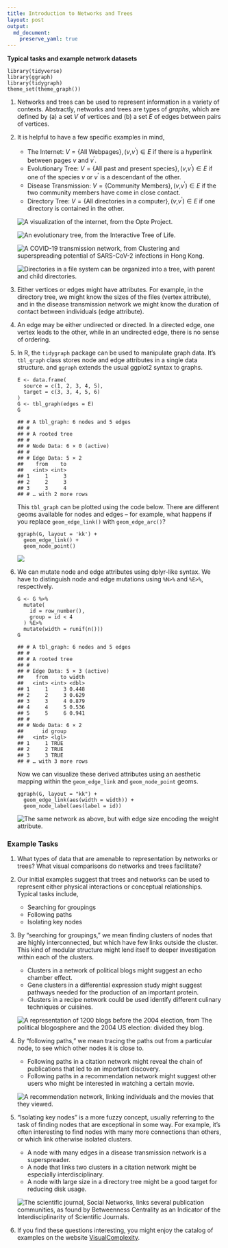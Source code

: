 ```yaml
---
title: Introduction to Networks and Trees
layout: post
output: 
  md_document:
    preserve_yaml: true
---
```


**Typical tasks and example network datasets**

    library(tidyverse)
    library(ggraph)
    library(tidygraph)
    theme_set(theme_graph())

1.  Networks and trees can be used to represent information in a variety
    of contexts. Abstractly, networks and trees are types of *graphs*,
    which are defined by (a) a set *V* of vertices and (b) a set *E* of
    edges between pairs of vertices.

2.  It is helpful to have a few specific examples in mind,

    -   The Internet: *V* = {All Webpages}, (*v*,*v*<sup>′</sup>) ∈ *E*
        if there is a hyperlink between pages *v* and *v*<sup>′</sup>.
    -   Evolutionary Tree:
        *V* = {All past and present species}, (*v*,*v*<sup>′</sup>) ∈ *E*
        if one of the species *v* or *v*<sup>′</sup> is a descendant of
        the other.
    -   Disease Transmission:
        *V* = {Community Members}, (*v*,*v*<sup>′</sup>) ∈ *E* if the
        two community members have come in close contact.
    -   Directory Tree:
        *V* = {All directories in a computer}, (*v*,*v*<sup>′</sup>) ∈ *E*
        if one directory is contained in the other.

    ![A visualization of the internet, from the [Opte
    Project](https://opte.org).](/https://uwmadison.box.com/shared/static/cjk3i7mephlyguka9y5h1d40uy9rhdk2.png)

    ![An evolutionary tree, from the [Interactive Tree of
    Life](https://itol.embl.de/).](/https://itol.embl.de/img/home/box2.png)

    ![A COVID-19 transmission network, from *Clustering and
    superspreading potential of SARS-CoV-2 infections in Hong
    Kong*.](/https://uwmadison.box.com/shared/static/wlnq401dxdd9pwdtg0ewgnhx7w9nzwbp.png)

    ![Directories in a file system can be organized into a tree, with
    parent and child
    directories.](/https://uwmadison.box.com/shared/static/erbi39htkgzndhxh8yhvcoq3imfkxdca.png)

3.  Either vertices or edges might have attributes. For example, in the
    directory tree, we might know the sizes of the files (vertex
    attribute), and in the disease transmission network we might know
    the duration of contact between individuals (edge attribute).

4.  An edge may be either undirected or directed. In a directed edge,
    one vertex leads to the other, while in an undirected edge, there is
    no sense of ordering.

5.  In R, the `tidygraph` package can be used to manipulate graph data.
    It’s `tbl_graph` class stores node and edge attributes in a single
    data structure. and `ggraph` extends the usual ggplot2 syntax to
    graphs.

        E <- data.frame(
          source = c(1, 2, 3, 4, 5),
          target = c(3, 3, 4, 5, 6)
        )
        G <- tbl_graph(edges = E)
        G

        ## # A tbl_graph: 6 nodes and 5 edges
        ## #
        ## # A rooted tree
        ## #
        ## # Node Data: 6 × 0 (active)
        ## #
        ## # Edge Data: 5 × 2
        ##    from    to
        ##   <int> <int>
        ## 1     1     3
        ## 2     2     3
        ## 3     3     4
        ## # … with 2 more rows

    This `tbl_graph` can be plotted using the code below. There are
    different geoms available for nodes and edges – for example, what
    happens if you replace `geom_edge_link()` with `geom_edge_arc()`?

        ggraph(G, layout = 'kk') + 
          geom_edge_link() +
          geom_node_point()

    ![](/stat679_notes/assets/week9-1/unnamed-chunk-8-1.png)

6.  We can mutate node and edge attributes using dplyr-like syntax. We
    have to distinguish node and edge mutations using `%N>%` and `%E>%`,
    respectively.

        G <- G %>%
          mutate(
            id = row_number(),
            group = id < 4
          ) %E>%
          mutate(width = runif(n()))
        G

        ## # A tbl_graph: 6 nodes and 5 edges
        ## #
        ## # A rooted tree
        ## #
        ## # Edge Data: 5 × 3 (active)
        ##    from    to width
        ##   <int> <int> <dbl>
        ## 1     1     3 0.448
        ## 2     2     3 0.629
        ## 3     3     4 0.879
        ## 4     4     5 0.536
        ## 5     5     6 0.941
        ## #
        ## # Node Data: 6 × 2
        ##      id group
        ##   <int> <lgl>
        ## 1     1 TRUE 
        ## 2     2 TRUE 
        ## 3     3 TRUE 
        ## # … with 3 more rows

    Now we can visualize these derived attributes using an aesthetic
    mapping within the `geom_edge_link` and `geom_node_point` geoms.

        ggraph(G, layout = "kk") +
          geom_edge_link(aes(width = width)) +
          geom_node_label(aes(label = id))

    ![The same network as above, but with edge size encoding the weight
    attribute.](/stat679_notes/assets/week9-1/unnamed-chunk-10-1.png)

### Example Tasks

1.  What types of data that are amenable to representation by networks
    or trees? What visual comparisons do networks and trees facilitate?

2.  Our initial examples suggest that trees and networks can be used to
    represent either physical interactions or conceptual relationships.
    Typical tasks include,

    -   Searching for groupings
    -   Following paths
    -   Isolating key nodes

3.  By “searching for groupings,” we mean finding clusters of nodes that
    are highly interconnected, but which have few links outside the
    cluster. This kind of modular structure might lend itself to deeper
    investigation within each of the clusters.

    -   Clusters in a network of political blogs might suggest an echo
        chamber effect.
    -   Gene clusters in a differential expression study might suggest
        pathways needed for the production of an important protein.
    -   Clusters in a recipe network could be used identify different
        culinary techniques or cuisines.

    ![A representation of 1200 blogs before the 2004 election, from *The
    political blogosphere and the 2004 US election: divided they
    blog*.](/http://www.visualcomplexity.com/vc/images/227_big02.jpg)

4.  By “following paths,” we mean tracing the paths out from a
    particular node, to see which other nodes it is close to.

    -   Following paths in a citation network might reveal the chain of
        publications that led to an important discovery.
    -   Following paths in a recommendation network might suggest other
        users who might be interested in watching a certain movie.

    ![A recommendation network, linking individuals and the movies that
    they viewed.](/https://psl.linqs.org/assets/images/hyper/fig3.png)

5.  “Isolating key nodes” is a more fuzzy concept, usually referring to
    the task of finding nodes that are exceptional in some way. For
    example, it’s often interesting to find nodes with many more
    connections than others, or which link otherwise isolated clusters.

    -   A node with many edges in a disease transmission network is a
        superspreader.
    -   A node that links two clusters in a citation network might be
        especially interdisciplinary.
    -   A node with large size in a directory tree might be a good
        target for reducing disk usage.

    ![The scientific journal, Social Networks, links several publication
    communities, as found by *Betweenness Centrality as an Indicator of
    the Interdisciplinarity of Scientific
    Journals*.](/https://www.leydesdorff.net/betweenness/index_files/image008.jpg)

6.  If you find these questions interesting, you might enjoy the catalog
    of examples on the website
    [VisualComplexity](http://www.visualcomplexity.com/vc/).
